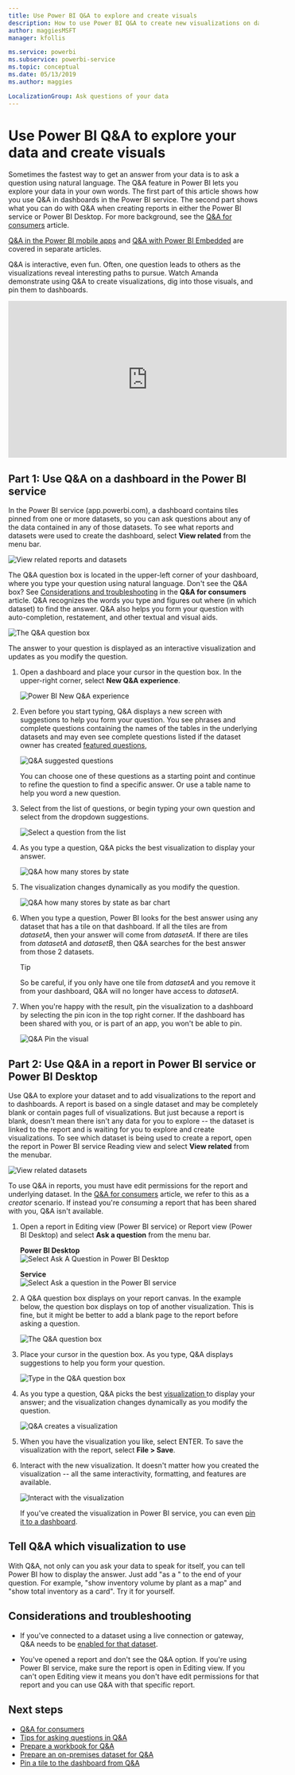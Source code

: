 ```yaml
---
title: Use Power BI Q&A to explore and create visuals
description: How to use Power BI Q&A to create new visualizations on dashboards and in reports.
author: maggiesMSFT
manager: kfollis

ms.service: powerbi
ms.subservice: powerbi-service
ms.topic: conceptual
ms.date: 05/13/2019
ms.author: maggies

LocalizationGroup: Ask questions of your data
---
```

# Use Power BI Q&A to explore your data and create visuals

Sometimes the fastest way to get an answer from your data is to ask a question using natural language. The Q&A feature in Power BI lets you explore your data in your own words.  The first part of this article shows how you use Q&A in dashboards in the Power BI service. The second part shows what you can do with Q&A when creating reports in either the Power BI service or Power BI Desktop. For more background, see the [Q&A for consumers](consumer/end-user-q-and-a.md) article. 

[Q&A in the Power BI mobile apps](consumer/mobile/mobile-apps-ios-qna.md) and [Q&A with Power BI Embedded](developer/qanda.md) are covered in separate articles. 

Q&A is interactive, even fun. Often, one question leads to others as the visualizations reveal interesting paths to pursue. Watch Amanda demonstrate using Q&A to create visualizations, dig into those visuals, and pin them to dashboards.

<iframe width="560" height="315" src="https://www.youtube.com/embed/qMf7OLJfCz8?list=PL1N57mwBHtN0JFoKSR0n-tBkUJHeMP2cP" frameborder="0" allowfullscreen></iframe>

## Part 1: Use Q&A on a dashboard in the Power BI service

In the Power BI service (app.powerbi.com), a dashboard contains tiles pinned from one or more datasets, so you can ask questions about any of the data contained in any of those datasets. To see what reports and datasets were used to create the dashboard, select **View related** from the menu bar.

![View related reports and datasets](media/power-bi-tutorial-q-and-a/power-bi-view-related.png)

The Q&A question box is located in the upper-left corner of your dashboard, where you type your question using natural language. Don't see the Q&A box? See [Considerations and troubleshooting](consumer/end-user-q-and-a.md#considerations-and-troubleshooting) in the **Q&A for consumers** article.  Q&A recognizes the words you type and figures out where (in which dataset) to find the answer. Q&A also helps you form your question with auto-completion, restatement, and other textual and visual aids.

![The Q&A question box](media/power-bi-tutorial-q-and-a/powerbi-qna.png)

The answer to your question is displayed as an interactive visualization and updates as you modify the question.

1. Open a dashboard and place your cursor in the question box. In the upper-right corner, select **New Q&A experience**.

    ![Power BI New Q&A experience](media/power-bi-tutorial-q-and-a/power-bi-qna-new-experience.png)

1. Even before you start typing, Q&A displays a new screen with suggestions to help you form your question. You see phrases and complete questions containing the names of the tables in the underlying datasets and may even see complete questions listed if the dataset owner has created [featured questions](service-q-and-a-create-featured-questions.md),

   ![Q&A suggested questions](media/power-bi-tutorial-q-and-a/power-bi-qna-suggested-questions.png)

   You can choose one of these questions as a starting point and continue to refine the question to find a specific answer. Or use a table name to help you word a new question.

2. Select from the list of questions, or begin typing your own question and select from the dropdown suggestions.

   ![Select a question from the list](media/power-bi-tutorial-q-and-a/power-bi-qna-select-a-question-how-many-stores.png)

3. As you type a question, Q&A picks the best visualization to display your answer.

   ![Q&A how many stores by state](media/power-bi-tutorial-q-and-a/power-bi-qna-how-many-stores-by-state.png)

4. The visualization changes dynamically as you modify the question.

   ![Q&A how many stores by state as bar chart](media/power-bi-tutorial-q-and-a/power-bi-qna-stores-by-state-bar-chart.png)

1. When you type a question, Power BI looks for the best answer using any dataset that has a tile on that dashboard.  If all the tiles are from *datasetA*, then your answer will come from *datasetA*.  If there are tiles from *datasetA* and *datasetB*, then Q&A searches for the best answer from those 2 datasets.

   > [!TIP]
   > So be careful, if you only have one tile from *datasetA* and you remove it from your dashboard, Q&A will no longer have access to *datasetA*.
   >

5. When you're happy with the result, pin the visualization to a dashboard by selecting the pin icon in the top right corner. If the dashboard has been shared with you, or is part of an app, you won't be able to pin.

   ![Q&A Pin the visual](media/power-bi-tutorial-q-and-a/power-bi-qna-pin-visual.png)

## Part 2: Use Q&A in a report in Power BI service or Power BI Desktop

Use Q&A to explore your dataset and to add visualizations to the report and to dashboards. A report is based on a single dataset and may be completely blank or contain pages full of visualizations. But just because a report is blank, doesn't mean there isn't any data for you to explore -- the dataset is linked to the report and is waiting for you to explore and create visualizations.  To see which dataset is being used to create a report, open the report in Power BI service Reading view and select **View related** from the menubar.

![View related datasets](media/power-bi-tutorial-q-and-a/power-bi-view-related.png)

To use Q&A in reports, you must have edit permissions for the report and underlying dataset. In the [Q&A for consumers](consumer/end-user-q-and-a.md) article, we refer to this as a *creator* scenario. If instead you're *consuming* a report that has been shared with you, Q&A isn't available.

1. Open a report in Editing view (Power BI service) or Report view (Power BI Desktop) and select **Ask a question** from the menu bar.

    **Power BI Desktop**    
    ![Select Ask A Question in Power BI Desktop](media/power-bi-tutorial-q-and-a/power-bi-desktop-question.png)

    **Service**    
    ![Select Ask a question in the Power BI service](media/power-bi-tutorial-q-and-a/power-bi-service.png)

2. A Q&A question box displays on your report canvas. In the example below, the question box displays on top of another visualization. This is fine, but it might be better to add a blank page to the report before asking a question.

    ![The Q&A question box](media/power-bi-tutorial-q-and-a/power-bi-ask-question.png)

3. Place your cursor in the question box. As you type, Q&A displays suggestions to help you form your question.

   ![Type in the Q&A question box](media/power-bi-tutorial-q-and-a/power-bi-q-and-a-suggestions.png)

4. As you type a question, Q&A picks the best [visualization ](visuals/power-bi-visualization-types-for-reports-and-q-and-a.md)to display your answer; and the visualization changes dynamically as you modify the question.

   ![Q&A creates a visualization](media/power-bi-tutorial-q-and-a/power-bi-q-and-a-visual.png)

5. When you have the visualization you like, select ENTER. To save the visualization with the report, select **File > Save**.

6. Interact with the new visualization. It doesn't matter how you created the visualization -- all the same interactivity, formatting, and features are available.

   ![Interact with the visualization](media/power-bi-tutorial-q-and-a/power-bi-q-and-a-ellipses.png)

   If you've created the visualization in Power BI service, you can even [pin it to a dashboard](service-dashboard-pin-tile-from-q-and-a.md).

## Tell Q&A which visualization to use
With Q&A, not only can you ask your data to speak for itself, you can tell Power BI how to display the answer. Just add "as a <visualization type>" to the end of your question.  For example, "show inventory volume by plant as a map" and "show total inventory as a card".  Try it for yourself.

## Considerations and troubleshooting
- If you've connected to a dataset using a live connection or gateway, Q&A needs to be [enabled for that dataset](service-q-and-a-direct-query.md).

- You've opened a report and don't see the Q&A option. If you're using Power BI service, make sure the report is open in Editing view. If you can't open Editing view it means you don't have edit permissions for that report and you can use Q&A with that specific report.

## Next steps

- [Q&A for consumers](consumer/end-user-q-and-a.md)   
- [Tips for asking questions in Q&A](consumer/end-user-q-and-a-tips.md)   
- [Prepare a workbook for Q&A](service-prepare-data-for-q-and-a.md)  
- [Prepare an on-premises dataset for Q&A](service-q-and-a-direct-query.md)   
- [Pin a tile to the dashboard from Q&A](service-dashboard-pin-tile-from-q-and-a.md)
